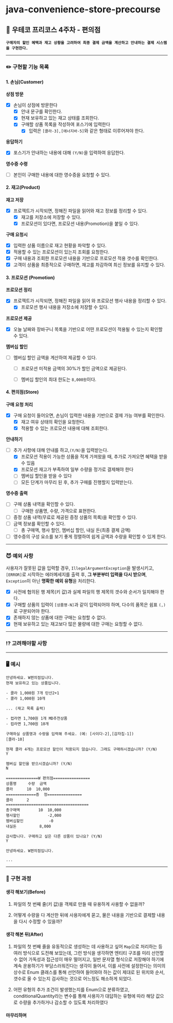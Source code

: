 # java-convenience-store-precourse

## 💬 우테코 프리코스 4주차 - 편의점

**`구매자의 할인 혜택과 재고 상황을 고려하여 최종 결제 금액을 계산하고 안내하는 결제 시스템을 구현한다.`**

---

### ✏️ 구현할 기능 목록

#### 1. 손님(Customer)
**상점 방문**
- [x] 손님이 상점에 방문한다
  - [x] 안내 문구를 확인한다.
  - [x] 현재 보유하고 있는 재고 상태를 조회한다.
  - [x] 구매할 상품 목록을 작성하여 포스기에 입력한다
    - [x] 입력은 `[콜라-3],[에너지바-5]`와 같은 형태로 이루어져야 한다.

**응답하기**
- [x] 포스기가 안내하는 내용에 대해 `(Y/N)`을 입력하여 응답한다.

**영수증 수령**
- [ ] 본인이 구매한 내용에 대한 영수증을 요청할 수 있다.

#### 2. 재고(Product)
**재고 저장**
- [x] 프로젝트가 시작되면, 정해진 파일을 읽어와 재고 정보를 정리할 수 있다.
    - [x] 재고를 저장소에 저장할 수 있다.
    - [x] 프로모션이 있다면, 프로모션 내용(Promotion)을 붙일 수 있다.

**구매 요청시**
- [x] 입력한 상품 이름으로 재고 현황을 파악할 수 있다.
- [x] 적용할 수 있는 프로모션이 있는지 조회를 요청한다.
- [x] 구매 내용과 조회한 프로모션 내용을 기반으로 프로모션 적용 갯수를 확인한다.
- [x] 고객이 상품을 최종적으로 구매하면, 재고를 차감하여 최신 정보를 유지할 수 있다.

#### 3. 프로모션 (Promotion)
**프로모션 정리**
- [x] 프로젝트가 시작되면, 정해진 파일을 읽어 와 프로모션 행사 내용을 정리할 수 있다.
  - [x] 프로모션 행사 내용을 저장소에 저장할 수 있다.

**프로모션 제공**
- [x] 오늘 날짜와 장바구니 목록을 기반으로 어떤 프로모션이 적용될 수 있는지 확인할 수 있다.

**멤버십 할인**
- [ ] 멤버십 할인 금액을 계산하여 제공할 수 있다.
  - [ ] 프로모션 미적용 금액의 30%가 할인 금액으로 제공된다.
  - [ ] 멤버십 할인의 최대 한도는 `8,000원`이다.


#### 4. 편의점(Store)
**구매 요청 처리**
- [x] 구매 요청이 들어오면, 손님이 입력한 내용을 기반으로 결제 가능 여부를 확인한다.
  - [x] 재고 여유 상태의 확인을 요청한다.
  - [x] 적용할 수 있는 프로모션 내용에 대해 조회한다.

**안내하기**
- [ ] 추가 사항에 대해 안내를 하고,`(Y/N)`을 입력받는다.
  - [x] 프로모션 적용이 가능한 상품을 적게 가져왔을 때, 추가로 가져오면 혜택을 받을 수 있음
  - [x] 프로모션 재고가 부족하여 일부 수량을 정가로 결제해야 한다
  - [ ] 멤버십 할인을 받을 수 있다
  - [ ] 모든 단계가 마무리 된 후, 추가 구매를 진행할지 입력받는다.

**영수증 출력**
- [ ] 구매 상품 내역을 확인할 수 있다.
  - [ ] 구매한 상품명, 수량, 가격으로 표현한다.
- [ ] 증정 상품 내역(무료로 제공된 증정 상품의 목록)을 확인할 수 있다.
- [ ] 금액 정보를 확인할 수 있다.
  - [ ] 총 구매액, 행사 할인, 멤버십 할인, 내실 돈(최종 결제 금액)
- [ ] 영수증의 구성 요소를 보기 좋게 정렬하여 쉽게 금액과 수량을 확인할 수 있게 한다.

---

### 😈 예외 사항
사용자가 잘못된 값을 입력할 경우, `IllegalArgumentException`을 발생시키고, `[ERROR]`로 시작하는 에러메세지를 출력 후,
**그 부분부터 입력을 다시 받으며**, `Exception`이 아닌 **명확한 예외 유형**을 처리한다.

- [x] 사전에 협의된 행 제목(키 값)과 실제 파일의 행 제목의 갯수와 순서가 일치해야 한다.
- [x] 구매할 상품의 입력이 `[상품명-N]`과 같이 입력되어야 하며, 다수의 품목은 쉼표 `(,)`로 구분되어야 한다.
- [x] 존재하지 않는 상품에 대한 구매는 요청할 수 없다.
- [x] 현재 보유하고 있는 재고보다 많은 물량에 대한 구매는 요청할 수 없다.

---

### ⁉️ 고려해야할 사항


---

### 🖥️ 예시

```console
안녕하세요. W편의점입니다.
현재 보유하고 있는 상품입니다.

- 콜라 1,000원 7개 탄산2+1
- 콜라 1,000원 10개

... (재고 목록 출력)

- 컵라면 1,700원 1개 MD추천상품
- 컵라면 1,700원 10개

구매하실 상품명과 수량을 입력해 주세요. (예: [사이다-2],[감자칩-1])
[콜라-10]

현재 콜라 4개는 프로모션 할인이 적용되지 않습니다. 그래도 구매하시겠습니까? (Y/N)
Y

멤버십 할인을 받으시겠습니까? (Y/N)
N

==============W 편의점================
상품명		수량	금액
콜라		10 	10,000
=============증	정===============
콜라		2
====================================
총구매액		10	10,000
행사할인			-2,000
멤버십할인			-0
내실돈			 8,000

감사합니다. 구매하고 싶은 다른 상품이 있나요? (Y/N)
Y

안녕하세요. W편의점입니다.

...
```

---

### 🤔 구현 과정

#### 생각 해보기(Before)
1. 파일의 첫 번째 줄(키 값)을 객체로 만들 때 유용하게 사용할 수 없을까?

2. 어떻게 수량을 다 계산한 뒤에 사용자에게 묻고, 물은 내용을 기반으로 결제할 내용을 다시 수정할 수 있을까?

#### 생각 해본 뒤(After)
1. 파일의 첫 번째 줄을 유동적으로 생성하는 데 사용하고 싶어 `Map`으로 처리하는 등 여러 방식으로 도전해 보았는데, 
그런 방식을 생각하면 엔티티 구조를 미리 선언할 수 없어 가독성과 접근성이 매우 떨어지고, 일반 문자열 형식으로 저장해야 하기에 
계속 운용하기가 부담스러워진다는 생각이 들어서, 이를 사전에 설정한다는 의미의 상수로 Enum 클래스를 통해 선언하여 들어와야 하는 값이 
제대로 된 위치와 순서, 갯수로 올 수 있는지 검사하는 것으로 어느정도 해소하게 되었다.

2. 어떤 유형의 추가 조건이 발생했는지를 Enum으로 분류하였고, conditionalQuantity라는 변수를 통해 사용자가 대답하는 유형에 따라
해당 값으로 수량을 추가하거나 감소할 수 있도록 처리하였다

#### 마무리하며
